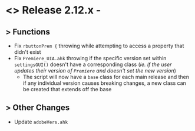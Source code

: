 # <> Release 2.12.x - 

## > Functions
- Fix `rbuttonPrem {` throwing while attempting to access a property that didn't exist
- Fix `Premiere_UIA.ahk` throwing if the specific version set within `settingsGUI()` doesn't have a corresponding class (*ie. if the user updates their version of `Premiere` and doesn't set the new version*)
    - The script will now have a `base` class for each main release and then if any individual version causes breaking changes, a new class can be created that extends off the base

## > Other Changes
- Update `adobeVers.ahk`